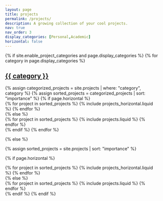 ```yaml
---
layout: page
title: projects
permalink: /projects/
description: A growing collection of your cool projects.
nav: true
nav_order: 3
display_categories: [Personal,Academic]
horizontal: false
---
```


<!-- pages/projects.md -->
<div class="projects">
{% if site.enable_project_categories and page.display_categories %}
  <!-- Display categorized projects -->
  {% for category in page.display_categories %}
  <a id="{{ category }}" href=".#{{ category }}">
    <h2 class="category">{{ category }}</h2>
  </a>
  {% assign categorized_projects = site.projects | where: "category", category %}
  {% assign sorted_projects = categorized_projects | sort: "importance" %}
  <!-- Generate cards for each project -->
  {% if page.horizontal %}
  <div class="container">
    <div class="row row-cols-1 row-cols-md-2">
    {% for project in sorted_projects %}
      {% include projects_horizontal.liquid %}
    {% endfor %}
    </div>
  </div>
  {% else %}
  <div class="row row-cols-1 row-cols-md-3">
    {% for project in sorted_projects %}
      {% include projects.liquid %}
    {% endfor %}
  </div>
  {% endif %}
  {% endfor %}

{% else %}

<!-- Display projects without categories -->

{% assign sorted_projects = site.projects | sort: "importance" %}

  <!-- Generate cards for each project -->

{% if page.horizontal %}

  <div class="container">
    <div class="row row-cols-1 row-cols-md-2">
    {% for project in sorted_projects %}
      {% include projects_horizontal.liquid %}
    {% endfor %}
    </div>
  </div>
  {% else %}
  <div class="row row-cols-1 row-cols-md-3">
    {% for project in sorted_projects %}
      {% include projects.liquid %}
    {% endfor %}
  </div>
  {% endif %}
{% endif %}
</div>

<script 
  data-name="BMC-Widget"
  data-cfasync="false"
  src="https://cdnjs.buymeacoffee.com/1.0.0/widget.prod.min.js"
  data-id="akaniyarp"
  data-description="Support me on Buy me a coffee!"
  data-message="If you appreciate my work, please consider supporting me with a coffee. Your generosity fuels my passion to create, contribute, and innovate."
  data-color="#5F7FFF"
  data-position="Right"
  data-x_margin="14"
  data-y_margin="14">
</script>